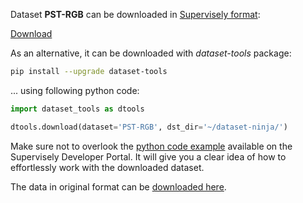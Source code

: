 Dataset **PST-RGB** can be downloaded in [Supervisely format](https://developer.supervisely.com/api-references/supervisely-annotation-json-format):

 [Download](https://assets.supervisely.com/remote/eyJsaW5rIjogInMzOi8vc3VwZXJ2aXNlbHktZGF0YXNldHMvMzA0Ml9QU1QtUkdCL3BzdC1yZ2ItRGF0YXNldE5pbmphLnRhciIsICJzaWciOiAiZ2R4SHREcW1JTG1DYkpneE5OTXV5N21BQmJlTithTjVxS0V2WURwTG9NWT0ifQ==?response-content-disposition=attachment%3B%20filename%3D%22pst-rgb-DatasetNinja.tar%22)

As an alternative, it can be downloaded with *dataset-tools* package:
``` bash
pip install --upgrade dataset-tools
```

... using following python code:
``` python
import dataset_tools as dtools

dtools.download(dataset='PST-RGB', dst_dir='~/dataset-ninja/')
```
Make sure not to overlook the [python code example](https://developer.supervisely.com/getting-started/python-sdk-tutorials/iterate-over-a-local-project) available on the Supervisely Developer Portal. It will give you a clear idea of how to effortlessly work with the downloaded dataset.

The data in original format can be [downloaded here](https://drive.google.com/file/d/1E455FCQ7CjE5VrYwr9msuNL8_5E5TTdn/view?usp=sharing).